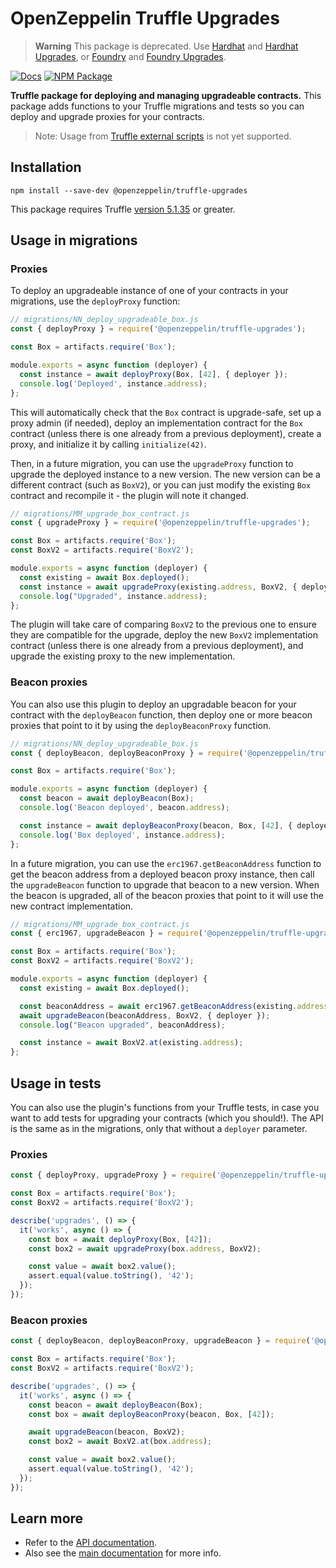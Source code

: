 # OpenZeppelin Truffle Upgrades

> **Warning**
> This package is deprecated. Use [Hardhat](https://hardhat.org/) and [Hardhat Upgrades](https://docs.openzeppelin.com/upgrades-plugins/hardhat-upgrades), or [Foundry](https://github.com/foundry-rs/foundry) and [Foundry Upgrades](https://github.com/OpenZeppelin/openzeppelin-foundry-upgrades).

[![Docs](https://img.shields.io/badge/docs-%F0%9F%93%84-blue)](https://docs.openzeppelin.com/upgrades-plugins/truffle-upgrades)
[![NPM Package](https://img.shields.io/npm/v/@openzeppelin/truffle-upgrades.svg)](https://www.npmjs.org/package/@openzeppelin/truffle-upgrades)

**Truffle package for deploying and managing upgradeable contracts.** This package adds functions to your Truffle migrations and tests so you can deploy and upgrade proxies for your contracts.

> Note: Usage from [Truffle external scripts](https://www.trufflesuite.com/docs/truffle/getting-started/writing-external-scripts) is not yet supported.

## Installation

```
npm install --save-dev @openzeppelin/truffle-upgrades
```

This package requires Truffle [version 5.1.35](https://github.com/trufflesuite/truffle/releases/tag/v5.1.35) or greater.

## Usage in migrations

### Proxies

To deploy an upgradeable instance of one of your contracts in your migrations, use the `deployProxy` function:

```js
// migrations/NN_deploy_upgradeable_box.js
const { deployProxy } = require('@openzeppelin/truffle-upgrades');

const Box = artifacts.require('Box');

module.exports = async function (deployer) {
  const instance = await deployProxy(Box, [42], { deployer });
  console.log('Deployed', instance.address);
};
```

This will automatically check that the `Box` contract is upgrade-safe, set up a proxy admin (if needed), deploy an implementation contract for the `Box` contract (unless there is one already from a previous deployment), create a proxy, and initialize it by calling `initialize(42)`.

Then, in a future migration, you can use the `upgradeProxy` function to upgrade the deployed instance to a new version. The new version can be a different contract (such as `BoxV2`), or you can just modify the existing `Box` contract and recompile it - the plugin will note it changed.

```js
// migrations/MM_upgrade_box_contract.js
const { upgradeProxy } = require('@openzeppelin/truffle-upgrades');

const Box = artifacts.require('Box');
const BoxV2 = artifacts.require('BoxV2');

module.exports = async function (deployer) {
  const existing = await Box.deployed();
  const instance = await upgradeProxy(existing.address, BoxV2, { deployer });
  console.log("Upgraded", instance.address);
};
```

The plugin will take care of comparing `BoxV2` to the previous one to ensure they are compatible for the upgrade, deploy the new `BoxV2` implementation contract (unless there is one already from a previous deployment), and upgrade the existing proxy to the new implementation.

### Beacon proxies

You can also use this plugin to deploy an upgradable beacon for your contract with the `deployBeacon` function, then deploy one or more beacon proxies that point to it by using the `deployBeaconProxy` function.

```js
// migrations/NN_deploy_upgradeable_box.js
const { deployBeacon, deployBeaconProxy } = require('@openzeppelin/truffle-upgrades');

const Box = artifacts.require('Box');

module.exports = async function (deployer) {
  const beacon = await deployBeacon(Box);
  console.log('Beacon deployed', beacon.address);

  const instance = await deployBeaconProxy(beacon, Box, [42], { deployer });
  console.log('Box deployed', instance.address);
};
```

In a future migration, you can use the `erc1967.getBeaconAddress` function to get the beacon address from a deployed beacon proxy instance, then call the `upgradeBeacon` function to upgrade that beacon to a new version. When the beacon is upgraded, all of the beacon proxies that point to it will use the new contract implementation.

```js
// migrations/MM_upgrade_box_contract.js
const { erc1967, upgradeBeacon } = require('@openzeppelin/truffle-upgrades');

const Box = artifacts.require('Box');
const BoxV2 = artifacts.require('BoxV2');

module.exports = async function (deployer) {
  const existing = await Box.deployed();

  const beaconAddress = await erc1967.getBeaconAddress(existing.address);
  await upgradeBeacon(beaconAddress, BoxV2, { deployer });
  console.log("Beacon upgraded", beaconAddress);

  const instance = await BoxV2.at(existing.address);
};
```

## Usage in tests

You can also use the plugin's functions from your Truffle tests, in case you want to add tests for upgrading your contracts (which you should!). The API is the same as in the migrations, only that without a `deployer` parameter.

### Proxies

```js
const { deployProxy, upgradeProxy } = require('@openzeppelin/truffle-upgrades');

const Box = artifacts.require('Box');
const BoxV2 = artifacts.require('BoxV2');

describe('upgrades', () => {
  it('works', async () => {
    const box = await deployProxy(Box, [42]);
    const box2 = await upgradeProxy(box.address, BoxV2);

    const value = await box2.value();
    assert.equal(value.toString(), '42');
  });
});
```

### Beacon proxies

```js
const { deployBeacon, deployBeaconProxy, upgradeBeacon } = require('@openzeppelin/truffle-upgrades');

const Box = artifacts.require('Box');
const BoxV2 = artifacts.require('BoxV2');

describe('upgrades', () => {
  it('works', async () => {
    const beacon = await deployBeacon(Box);
    const box = await deployBeaconProxy(beacon, Box, [42]);

    await upgradeBeacon(beacon, BoxV2);
    const box2 = await BoxV2.at(box.address);

    const value = await box2.value();
    assert.equal(value.toString(), '42');
  });
});
```

## Learn more
* Refer to the [API documentation](https://docs.openzeppelin.com/upgrades-plugins/api-truffle-upgrades).
* Also see the [main documentation](https://docs.openzeppelin.com/upgrades-plugins) for more info.
